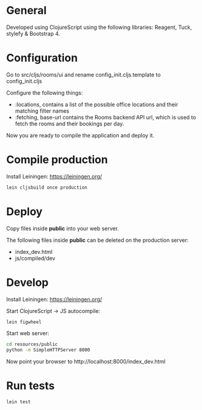 # General

Developed using ClojureScript using the following libraries: Reagent, Tuck, stylefy & Bootstrap 4.

# Configuration

Go to src/cljs/rooms/ui and rename config_init.cljs.template to config_init.cljs

Configure the following things:
- :locations, contains a list of the possible office locations and their matching filter names
- :fetching, base-url contains the Rooms backend API url, which is used to fetch the rooms and their bookings per day.

Now you are ready to compile the application and deploy it.

# Compile production

Install Leiningen: https://leiningen.org/

```bash
lein cljsbuild once production
```

# Deploy

Copy files inside **public** into your web server.

The following files inside **public** can be deleted on the production server:
- index_dev.html
- js/compiled/dev

# Develop

Install Leiningen: https://leiningen.org/

Start ClojureScript -> JS autocompile:

```bash
lein figwheel
```

Start web server:

```bash
cd resources/public
python -m SimpleHTTPServer 8000
```

Now point your browser to http://localhost:8000/index_dev.html

# Run tests

```bash
lein test
```
